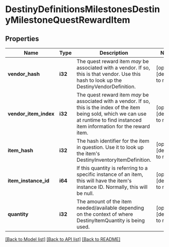 # DestinyDefinitionsMilestonesDestinyMilestoneQuestRewardItem

## Properties
Name | Type | Description | Notes
------------ | ------------- | ------------- | -------------
**vendor_hash** | **i32** | The quest reward item *may* be associated with a vendor. If so, this is that vendor. Use this hash to look up the DestinyVendorDefinition. | [optional] [default to null]
**vendor_item_index** | **i32** | The quest reward item *may* be associated with a vendor. If so, this is the index of the item being sold, which we can use at runtime to find instanced item information for the reward item. | [optional] [default to null]
**item_hash** | **i32** | The hash identifier for the item in question. Use it to look up the item&#39;s DestinyInventoryItemDefinition. | [optional] [default to null]
**item_instance_id** | **i64** | If this quantity is referring to a specific instance of an item, this will have the item&#39;s instance ID. Normally, this will be null. | [optional] [default to null]
**quantity** | **i32** | The amount of the item needed/available depending on the context of where DestinyItemQuantity is being used. | [optional] [default to null]

[[Back to Model list]](../README.md#documentation-for-models) [[Back to API list]](../README.md#documentation-for-api-endpoints) [[Back to README]](../README.md)


